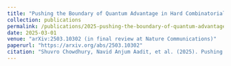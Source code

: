 ```yaml
---
title: "Pushing the Boundary of Quantum Advantage in Hard Combinatorial Optimization with Probabilistic Computers"
collection: publications
permalink: /publications/2025-pushing-the-boundary-of-quantum-advantage-in-hard
date: 2025-03-01
venue: "arXiv:2503.10302 (in final review at Nature Communications)"
paperurl: "https://arxiv.org/abs/2503.10302"
citation: "Shuvro Chowdhury, Navid Anjum Aadit, et al. (2025). Pushing the Boundary of Quantum Advantage in Hard Combinatorial Optimization with Probabilistic Computers. arXiv:2503.10302 (in final review at Nature Communications)."
---
```

